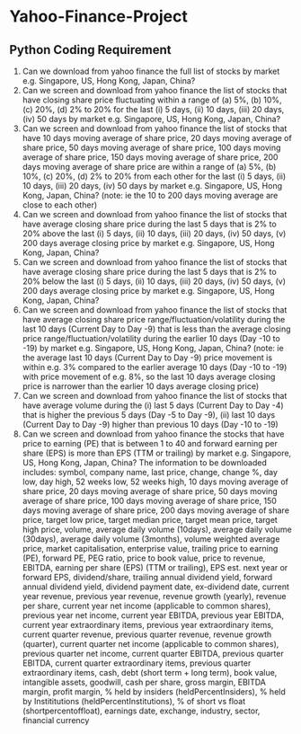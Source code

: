 # Yahoo-Finance-Project

## Python Coding Requirement
1. Can we download from yahoo finance the full list of stocks by market e.g. Singapore, US, Hong Kong, Japan, China?
2. Can we screen and download from yahoo finance the list of stocks that have closing share price fluctuating within a range of (a) 5%, (b) 10%, (c) 20%, (d) 2% to 20% for the last (i) 5 days, (ii) 10 days, (iii) 20 days, (iv) 50 days by market e.g. Singapore, US, Hong Kong, Japan, China?
3. Can we screen and download from yahoo finance the list of stocks that have 10 days moving average of share price, 20 days moving average of share price, 50 days moving average of share price, 100 days moving average of share price, 150 days moving average of share price, 200 days moving average of share price are within a range of (a) 5%, (b) 10%, (c) 20%, (d) 2% to 20% from each other for the last (i) 5 days, (ii) 10 days, (iii) 20 days, (iv) 50 days by market e.g. Singapore, US, Hong Kong, Japan, China? (note: ie the 10 to 200 days moving average are close to each other)
4. Can we screen and download from yahoo finance the list of stocks that have average closing share price during the last 5 days that is 2% to 20% above the last (i) 5 days, (ii) 10 days, (iii) 20 days, (iv) 50 days, (v) 200 days average closing price by market e.g. Singapore, US, Hong Kong, Japan, China?
5. Can we screen and download from yahoo finance the list of stocks that have average closing share price during the last 5 days that is 2% to 20% below the last (i) 5 days, (ii) 10 days, (iii) 20 days, (iv) 50 days, (v) 200 days average closing price by market e.g. Singapore, US, Hong Kong, Japan, China?
6. Can we screen and download from yahoo finance the list of stocks that have average closing share price range/fluctuation/volatility during the last 10 days (Current Day to Day -9) that is less than the average closing price range/fluctuation/volatility during the earlier 10 days (Day -10 to -19) by market e.g. Singapore, US, Hong Kong, Japan, China? (note: ie the average last 10 days (Current Day to Day -9) price movement is within e.g. 3% compared to the earlier average 10 days (Day -10 to -19) with price movement of e.g. 8%, so the last 10 days average closing price is narrower than the earlier 10 days average closing price)
7. Can we screen and download from yahoo finance the list of stocks that have average volume during the (i) last 5 days (Current Day to Day -4) that is higher the previous 5 days (Day -5 to Day -9), (ii) last 10 days (Current Day to Day -9) higher than previous 10 days (Day -10 to -19)
8. Can we screen and download from yahoo finance the stocks that have price to earning (PE) that is between 1 to 40 and forward earning per share (EPS) is more than EPS (TTM or trailing) by market e.g. Singapore, US, Hong Kong, Japan, China? 
The information to be downloaded includes: symbol, company name, last price, change, change %, day low, day high, 52 weeks low, 52 weeks high, 10 days moving average of share price, 20 days moving average of share price, 50 days moving average of share price, 100 days moving average of share price, 150 days moving average of share price, 200 days moving average of share price, target low price, target median price, target mean price, target high price, volume, average daily volume (10days), average daily volume (30days), average daily volume (3months), volume weighted average price, market capitalisation, enterprise value, trailing price to earning (PE), forward PE, PEG ratio, price to book value, price to revenue, EBITDA, earning per share (EPS) (TTM or trailing), EPS est. next year or forward EPS, dividend/share, trailing annual dividend yield, forward annual dividend yield, dividend payment date, ex-dividend date, current year revenue, previous year revenue, revenue growth (yearly), revenue per share, current year net income (applicable to common shares), previous year net income, current year EBITDA, previous year EBITDA, current year extraordinary items, previous year extraordinary items, current quarter revenue, previous quarter revenue, revenue growth (quarter), current quarter net income (applicable to common shares), previous quarter net income, current quarter EBITDA, previous quarter EBITDA, current quarter extraordinary items, previous quarter extraordinary items, cash, debt (short term + long term), book value, intangible assets, goodwill, cash per share, gross margin, EBITDA margin, profit margin,  % held by insiders (heldPercentInsiders), % held by Instititutions (heldPercentInstitutions), % of short vs float (shortpercentoffloat), earnings date, exchange, industry, sector, financial currency


